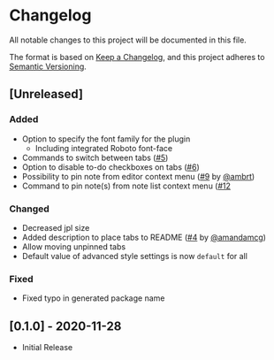 # Changelog

All notable changes to this project will be documented in this file.

The format is based on [Keep a Changelog](https://keepachangelog.com/en/1.0.0/),
and this project adheres to [Semantic Versioning](https://semver.org/spec/v2.0.0.html).

## [Unreleased]

### Added

- Option to specify the font family for the plugin
  - Including integrated Roboto font-face
- Commands to switch between tabs ([#5](https://github.com/benji300/joplin-note-tabs/issues/5))
- Option to disable to-do checkboxes on tabs ([#6](https://github.com/benji300/joplin-note-tabs/issues/6))
- Possibility to pin note from editor context menu ([#9](https://github.com/benji300/joplin-note-tabs/pull/9) by [@ambrt](https://github.com/ambrt))
- Command to pin note(s) from note list context menu ([#12](https://github.com/benji300/joplin-note-tabs/pull/12)

### Changed

- Decreased jpl size
- Added description to place tabs to README ([#4](https://github.com/benji300/joplin-note-tabs/pull/4) by [@amandamcg](https://github.com/amandamcg))
- Allow moving unpinned tabs
- Default value of advanced style settings is now `default` for all

### Fixed

- Fixed typo in generated package name

## [0.1.0] - 2020-11-28

- Initial Release

